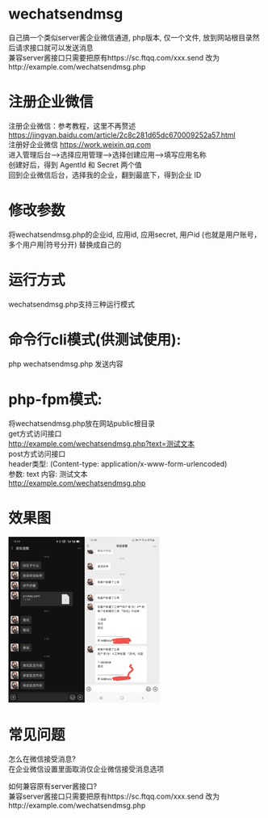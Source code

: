 # wechatsendmsg
自己搞一个类似server酱企业微信通道, php版本, 仅一个文件, 放到网站根目录然后请求接口就可以发送消息  
兼容server酱接口只需要把原有https://sc.ftqq.com/xxx.send 改为http://example.com/wechatsendmsg.php  

# 注册企业微信
注册企业微信：参考教程，这里不再赘述  
https://jingyan.baidu.com/article/2c8c281d65dc670009252a57.html  
注册好企业微信 https://work.weixin.qq.com  
进入管理后台-->选择应用管理-->选择创建应用-->填写应用名称  
创建好后，得到 AgentId 和 Secret 两个值  
回到企业微信后台，选择我的企业，翻到最底下，得到企业 ID  

# 修改参数
将wechatsendmsg.php的企业id, 应用id, 应用secret, 用户id (也就是用户账号，多个用户用|符号分开) 替换成自己的

# 运行方式
wechatsendmsg.php支持三种运行模式

# 命令行cli模式(供测试使用):
php wechatsendmsg.php 发送内容

# php-fpm模式:
将wechatsendmsg.php放在网站public根目录  
get方式访问接口  
http://example.com/wechatsendmsg.php?text=测试文本  
post方式访问接口   
header类型: (Content-type: application/x-www-form-urlencoded)  
参数: text 内容: 测试文本  
http://example.com/wechatsendmsg.php  

# 效果图
<img src="123.jpg" width="30%"><img src="124.jpg" width="29.30%">

# 常见问题
怎么在微信接受消息?  
在企业微信设置里面取消仅企业微信接受消息选项  

如何兼容原有server酱接口?  
兼容server酱接口只需要把原有https://sc.ftqq.com/xxx.send 改为http://example.com/wechatsendmsg.php  

